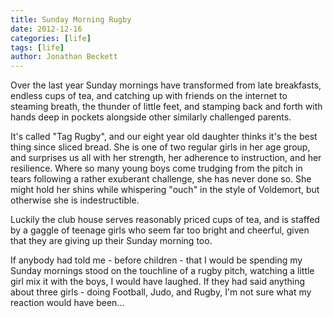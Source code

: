 ```yaml
---
title: Sunday Morning Rugby
date: 2012-12-16
categories: [life]
tags: [life]
author: Jonathan Beckett
---
```


Over the last year Sunday mornings have transformed from late breakfasts, endless cups of tea, and catching up with friends on the internet to steaming breath, the thunder of little feet, and stamping back and forth with hands deep in pockets alongside other similarly challenged parents.

It's called "Tag Rugby", and our eight year old daughter thinks it's the best thing since sliced bread. She is one of two regular girls in her age group, and surprises us all with her strength, her adherence to instruction, and her resilience. Where so many young boys come trudging from the pitch in tears following a rather exuberant challenge, she has never done so. She might hold her shins while whispering "ouch" in the style of Voldemort, but otherwise she is indestructible.

Luckily the club house serves reasonably priced cups of tea, and is staffed by a gaggle of teenage girls who seem far too bright and cheerful, given that they are giving up their Sunday morning too.

If anybody had told me - before children - that I would be spending my Sunday mornings stood on the touchline of a rugby pitch, watching a little girl mix it with the boys, I would have laughed. If they had said anything about three girls - doing Football, Judo, and Rugby, I'm not sure what my reaction would have been...